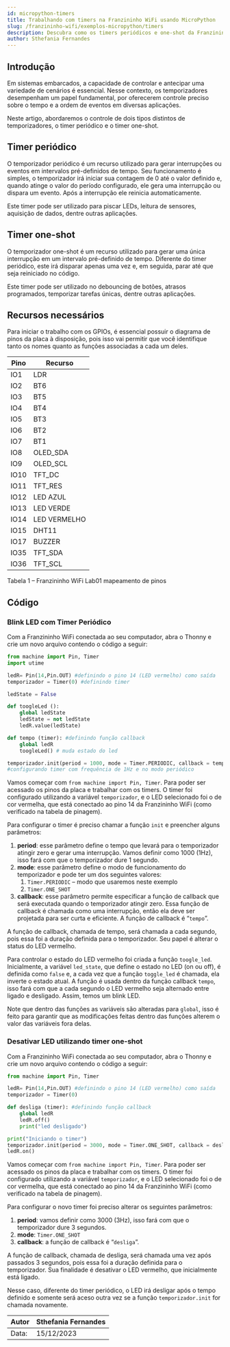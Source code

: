 ```yaml
---
id: micropython-timers
title: Trabalhando com timers na Franzininho WiFi usando MicroPython
slug: /franzininho-wifi/exemplos-micropython/timers
description: Descubra como os timers periódicos e one-shot da Franzininho WiFi podem controlar e antecipar cenários nos sistemas embarcados. Use-os para piscar LEDs, ler sensores etc.
author: Sthefania Fernandes
---
```


## Introdução

Em sistemas embarcados, a capacidade de controlar e antecipar uma variedade de cenários é essencial. Nesse contexto, os temporizadores desempenham um papel fundamental, por oferecerem controle preciso sobre o tempo e a ordem de eventos em diversas aplicações.

Neste artigo, abordaremos o controle de dois tipos distintos de temporizadores, o timer periódico e o timer one-shot.

## Timer periódico

O temporizador periódico é um recurso utilizado para gerar interrupções ou eventos em intervalos pré-definidos de tempo. Seu funcionamento é simples, o temporizador irá iniciar sua contagem de 0 até o valor definido e, quando atinge o valor do período configurado, ele gera uma interrupção ou dispara um evento. Após a interrupção ele reinicia automaticamente.

Este timer pode ser utilizado para piscar LEDs, leitura de sensores, aquisição de dados, dentre outras aplicações.

## Timer one-shot

O temporizador one-shot é um recurso utilizado para gerar uma única interrupção em um intervalo pré-definido de tempo. Diferente do timer periódico, este irá disparar apenas uma vez e, em seguida, parar até que seja reiniciado no código.

Este timer pode ser utilizado no debouncing de botões, atrasos programados, temporizar tarefas únicas, dentre outras aplicações.

## Recursos necessários

Para iniciar o trabalho com os GPIOs, é essencial possuir o diagrama de pinos da placa à disposição, pois isso vai permitir que você identifique tanto os nomes quanto as funções associadas a cada um deles.

| Pino | Recurso      |
|------|--------------|
| IO1  | LDR          |
| IO2  | BT6          |
| IO3  | BT5          |
| IO4  | BT4          |
| IO5  | BT3          |
| IO6  | BT2          |
| IO7  | BT1          |
| IO8  | OLED_SDA     |
| IO9  | OLED_SCL     |
| IO10 | TFT_DC       |
| IO11 | TFT_RES      |
| IO12 | LED AZUL     |
| IO13 | LED VERDE    |
| IO14 | LED VERMELHO |
| IO15 | DHT11        |
| IO17 | BUZZER       |
| IO35 | TFT_SDA      |
| IO36 | TFT_SCL      |

Tabela 1 – Franzininho WiFi Lab01 mapeamento de pinos

## Código

### Blink LED com Timer Periódico

Com a Franzininho WiFi conectada ao seu computador, abra o Thonny e crie um novo arquivo contendo o código a seguir:
```python
from machine import Pin, Timer
import utime

ledR= Pin(14,Pin.OUT) #definindo o pino 14 (LED vermelho) como saída
temporizador = Timer(0) #definindo timer

ledState = False

def toogleLed ():
    global ledState
    ledState = not ledState
    ledR.value(ledState)

def tempo (timer): #definindo função callback
    global ledR
    toogleLed() # muda estado do led

temporizador.init(period = 1000, mode = Timer.PERIODIC, callback = tempo) 
#configurando timer com frequência de 1Hz e no modo periódico
```

Vamos começar com `from machine import Pin, Timer`. Para poder ser acessado os pinos da placa e trabalhar com os timers. O timer foi configurado utilizando a variável `temporizador`, e o LED selecionado foi o de cor vermelha, que está conectado ao pino 14 da Franzininho WiFi (como verificado na tabela de pinagem).

Para configurar o timer é preciso chamar a função `init` e preencher alguns parâmetros:

1.  **period**: esse parâmetro define o tempo que levará para o temporizador atingir zero e gerar uma interrupção. Vamos definir como 1000 (1Hz), isso fará com que o temporizador dure 1 segundo.
2.  **mode**: esse parâmetro define o modo de funcionamento do temporizador e pode ter um dos seguintes valores:
    1.  `Timer.PERIODIC` – modo que usaremos neste exemplo
    2.  `Timer.ONE_SHOT`
3.  **callback**: esse parâmetro permite especificar a função de callback que será executada quando o temporizador atingir zero. Essa função de callback é chamada como uma interrupção, então ela deve ser projetada para ser curta e eficiente. A função de callback é “`tempo`”.

A função de callback, chamada de tempo, será chamada a cada segundo, pois essa foi a duração definida para o temporizador. Seu papel é alterar o status do LED vermelho.

Para controlar o estado do LED vermelho foi criada a função `toogle_led`. Inicialmente, a variável `led_state`, que define o estado no LED (on ou off), é definida como `false` e, a cada vez que a função `toggle_led` é chamada, ela inverte o estado atual. A função é usada dentro da função callback `tempo`, isso fará com que a cada segundo o LED vermelho seja alternado entre ligado e desligado. Assim, temos um blink LED.

Note que dentro das funções as variáveis são alteradas para `global`, isso é feito para garantir que as modificações feitas dentro das funções alterem o valor das variáveis fora delas.

### Desativar LED utilizando timer one-shot

Com a Franzininho WiFi conectada ao seu computador, abra o Thonny e crie um novo arquivo contendo o código a seguir:
```python
from machine import Pin, Timer

ledR= Pin(14,Pin.OUT) #definindo o pino 14 (LED vermelho) como saída
temporizador = Timer(0)

def desliga (timer): #definindo função callback
    global ledR
    ledR.off()
    print("led desligado")

print("Iniciando o timer")
temporizador.init(period = 3000, mode = Timer.ONE_SHOT, callback = desliga)
ledR.on()
```

Vamos começar com `from machine import Pin, Timer`. Para poder ser acessado os pinos da placa e trabalhar com os timers. O timer foi configurado utilizando a variável `temporizador`, e o LED selecionado foi o de cor vermelha, que está conectado ao pino 14 da Franzininho WiFi (como verificado na tabela de pinagem).

Para configurar o novo timer foi preciso alterar os seguintes parâmetros:

1.  **period**: vamos definir como 3000 (3Hz), isso fará com que o temporizador dure 3 segundos.
2.  **mode**: `Timer.ONE_SHOT`
3.  **callback**: a função de callback é “`desliga`”.

A função de callback, chamada de desliga, será chamada uma vez após passados 3 segundos, pois essa foi a duração definida para o temporizador. Sua finalidade é desativar o LED vermelho, que inicialmente está ligado.

Nesse caso, diferente do timer periódico, o LED irá desligar após o tempo definido e somente será aceso outra vez se a função `temporizador.init` for chamada novamente.

| Autor | Sthefania Fernandes|
|-------|--------------|
| Data: | 15/12/2023    |